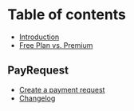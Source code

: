# Table of contents

* [Introduction](README.md)
* [Free Plan vs. Premium](free-plan-vs.-premium.md)

## PayRequest

* [Create a payment request](payrequest/create-a-payment-request.md)
* [Changelog](payrequest/changelog.md)

